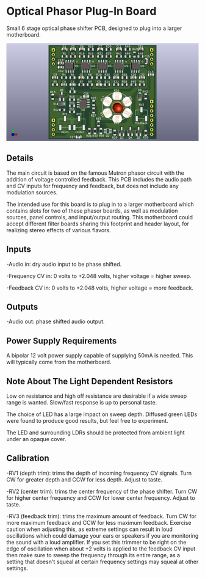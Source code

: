 # Optical Phasor Plug-In Board

Small 6 stage optical phase shifter PCB, designed to plug into a larger motherboard.

![](pics/board_top.jpg)


## Details

The main circuit is based on the famous Mutron phasor circuit with the addition of voltage controlled feedback. This PCB includes the audio path and CV inputs for frequency and feedback, but does not include any modulation sources.

The intended use for this board is to plug in to a larger motherboard which contains slots for two of these phasor boards, as well as modulation sources, panel controls, and input/output routing. This motherboard could accept different filter boards sharing this footprint and header layout, for realizing stereo effects of various flavors.


## Inputs

-Audio in: dry audio input to be phase shifted.

-Frequency CV in: 0 volts to +2.048 volts, higher voltage = higher sweep.

-Feedback CV in: 0 volts to +2.048 volts, higher voltage = more feedback.


## Outputs

-Audio out: phase shifted audio output.


## Power Supply Requirements

A bipolar 12 volt power supply capable of supplying 50mA is needed. This will typically come from the motherboard.


## Note About The Light Dependent Resistors

Low on resistance and high off resistance are desirable if a wide sweep range is wanted. Slow/fast response is up to personal taste.

The choice of LED has a large impact on sweep depth. Diffused green LEDs were found to produce good results, but feel free to experiment.

The LED and surrounding LDRs should be protected from ambient light under an opaque cover.


## Calibration

-RV1 (depth trim): trims the depth of incoming frequency CV signals. Turn CW for greater depth and CCW for less depth. Adjust to taste.

-RV2 (center trim): trims the center frequency of the phase shifter. Turn CW for higher center frequency and CCW for lower center frequency. Adjust to taste.

-RV3 (feedback trim): trims the maximum amount of feedback. Turn CW for more maximum feedback and CCW for less maximum feedback. Exercise caution when adjusting this, as extreme settings can result in loud oscillations which could damage your ears or speakers if you are monitoring the sound with a loud amplifier. If you set this trimmer to be right on the edge of oscillation when about +2 volts is applied to the feedback CV input then make sure to sweep the frequency through its entire range, as a setting that doesn't squeal at certain frequency settings may squeal at other settings.
